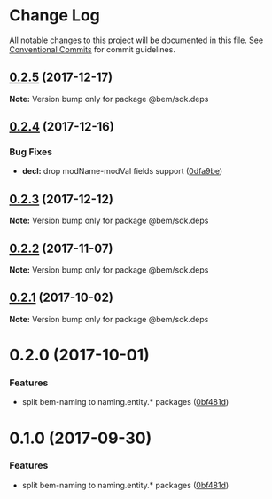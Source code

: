 # Change Log

All notable changes to this project will be documented in this file.
See [Conventional Commits](https://conventionalcommits.org) for commit guidelines.

<a name="0.2.5"></a>
## [0.2.5](https://github.com/bem/bem-sdk/compare/@bem/sdk.deps@0.2.4...@bem/sdk.deps@0.2.5) (2017-12-17)




**Note:** Version bump only for package @bem/sdk.deps

<a name="0.2.4"></a>
## [0.2.4](https://github.com/bem/bem-sdk/compare/@bem/sdk.deps@0.2.3...@bem/sdk.deps@0.2.4) (2017-12-16)


### Bug Fixes

* **decl:** drop modName-modVal fields support ([0dfa9be](https://github.com/bem/bem-sdk/commit/0dfa9be))




<a name="0.2.3"></a>
## [0.2.3](https://github.com/bem/bem-sdk/compare/@bem/sdk.deps@0.2.2...@bem/sdk.deps@0.2.3) (2017-12-12)




**Note:** Version bump only for package @bem/sdk.deps

<a name="0.2.2"></a>
## [0.2.2](https://github.com/bem/bem-sdk/compare/@bem/sdk.deps@0.2.0...@bem/sdk.deps@0.2.2) (2017-11-07)




**Note:** Version bump only for package @bem/sdk.deps

<a name="0.2.1"></a>
## [0.2.1](https://github.com/bem/bem-sdk/compare/@bem/sdk.deps@0.2.0...@bem/sdk.deps@0.2.1) (2017-10-02)




**Note:** Version bump only for package @bem/sdk.deps

<a name="0.2.0"></a>
# 0.2.0 (2017-10-01)


### Features

* split bem-naming to naming.entity.* packages ([0bf481d](https://github.com/bem/bem-sdk/commit/0bf481d))




<a name="0.1.0"></a>
# 0.1.0 (2017-09-30)


### Features

* split bem-naming to naming.entity.* packages ([0bf481d](https://github.com/bem/bem-sdk/commit/0bf481d))

